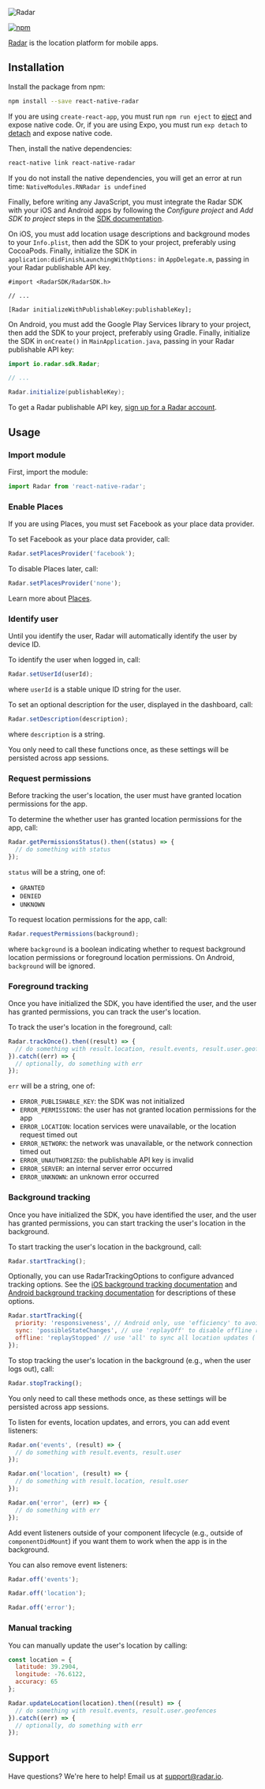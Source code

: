![Radar](https://raw.githubusercontent.com/radarlabs/react-native-radar/master/logo.png)

[![npm](https://img.shields.io/npm/v/react-native-radar.svg)](https://www.npmjs.com/package/react-native-radar)

[Radar](https://radar.io) is the location platform for mobile apps.

## Installation

Install the package from npm:

```bash
npm install --save react-native-radar
```

If you are using `create-react-app`, you must run `npm run eject` to [eject](https://github.com/facebookincubator/create-react-app#converting-to-a-custom-setup) and expose native code. Or, if you are using Expo, you must run `exp detach` to [detach](https://docs.expo.io/versions/latest/guides/detach.html) and expose native code.

Then, install the native dependencies:

```bash
react-native link react-native-radar
```

If you do not install the native dependencies, you will get an error at run time: `NativeModules.RNRadar is undefined`

Finally, before writing any JavaScript, you must integrate the Radar SDK with your iOS and Android apps by following the *Configure project* and *Add SDK to project* steps in the [SDK documentation](https://radar.io/documentation/sdk).

On iOS, you must add location usage descriptions and background modes to your `Info.plist`, then add the SDK to your project, preferably using CocoaPods. Finally, initialize the SDK in `application:didFinishLaunchingWithOptions:` in `AppDelegate.m`, passing in your Radar publishable API key.

```objc
#import <RadarSDK/RadarSDK.h>

// ...

[Radar initializeWithPublishableKey:publishableKey];
```

On Android, you must add the Google Play Services library to your project, then add the SDK to your project, preferably using Gradle. Finally, initialize the SDK in `onCreate()` in `MainApplication.java`, passing in your Radar publishable API key:

```java
import io.radar.sdk.Radar;

// ...

Radar.initialize(publishableKey);
```

To get a Radar publishable API key, [sign up for a Radar account](https://radar.io).

## Usage

### Import module

First, import the module:

```javascript
import Radar from 'react-native-radar';
```

### Enable Places

If you are using Places, you must set Facebook as your place data provider.

To set Facebook as your place data provider, call:

```javascript
Radar.setPlacesProvider('facebook');
```

To disable Places later, call:

```javascript
Radar.setPlacesProvider('none');
```

Learn more about [Places](https://radar.io/documentation/places).

### Identify user

Until you identify the user, Radar will automatically identify the user by device ID.

To identify the user when logged in, call:

```javascript
Radar.setUserId(userId);
```

where `userId` is a stable unique ID string for the user.

To set an optional description for the user, displayed in the dashboard, call:

```javascript
Radar.setDescription(description);
```

where `description` is a string.

You only need to call these functions once, as these settings will be persisted across app sessions.

### Request permissions

Before tracking the user's location, the user must have granted location permissions for the app.

To determine the whether user has granted location permissions for the app, call:

```javascript
Radar.getPermissionsStatus().then((status) => {
  // do something with status
});
```

`status` will be a string, one of:

- `GRANTED`
- `DENIED`
- `UNKNOWN`

To request location permissions for the app, call:

```javascript
Radar.requestPermissions(background);
```

where `background` is a boolean indicating whether to request background location permissions or foreground location permissions. On Android, `background` will be ignored.

### Foreground tracking

Once you have initialized the SDK, you have identified the user, and the user has granted permissions, you can track the user's location.

To track the user's location in the foreground, call:

```javascript
Radar.trackOnce().then((result) => {
  // do something with result.location, result.events, result.user.geofences
}).catch((err) => {
  // optionally, do something with err
});
```

`err` will be a string, one of:

- `ERROR_PUBLISHABLE_KEY`: the SDK was not initialized
- `ERROR_PERMISSIONS`: the user has not granted location permissions for the app
- `ERROR_LOCATION`: location services were unavailable, or the location request timed out
- `ERROR_NETWORK`: the network was unavailable, or the network connection timed out
- `ERROR_UNAUTHORIZED`: the publishable API key is invalid
- `ERROR_SERVER`: an internal server error occurred
- `ERROR_UNKNOWN`: an unknown error occurred

### Background tracking

Once you have initialized the SDK, you have identified the user, and the user has granted permissions, you can start tracking the user's location in the background.

To start tracking the user's location in the background, call:

```javascript
Radar.startTracking();
```

Optionally, you can use RadarTrackingOptions to configure advanced tracking options. See the [iOS background tracking documentation](https://radar.io/documentation/sdk#ios-background) and [Android background tracking documentation](https://radar.io/documentation/sdk#android-background) for descriptions of these options.

```javascript
Radar.startTracking({
  priority: 'responsiveness', // Android only, use 'efficiency' to avoid Android vitals bad behavior thresholds
  sync: 'possibleStateChanges', // use 'replayOff' to disable offline replay ('replayStopped' recommended)
  offline: 'replayStopped' // use 'all' to sync all location updates ('possibleStateChanges' recommended)
});
```

To stop tracking the user's location in the background (e.g., when the user logs out), call:

```javascript
Radar.stopTracking();
```

You only need to call these methods once, as these settings will be persisted across app sessions.

To listen for events, location updates, and errors, you can add event listeners:

```javascript
Radar.on('events', (result) => {
  // do something with result.events, result.user
});

Radar.on('location', (result) => {
  // do something with result.location, result.user
});

Radar.on('error', (err) => {
  // do something with err
});
```

Add event listeners outside of your component lifecycle (e.g., outside of `componentDidMount`) if you want them to work when the app is in the background.

You can also remove event listeners:

```javascript
Radar.off('events');

Radar.off('location');

Radar.off('error');
```

### Manual tracking

You can manually update the user's location by calling:

```javascript
const location = {
  latitude: 39.2904,
  longitude: -76.6122,
  accuracy: 65
};

Radar.updateLocation(location).then((result) => {
  // do something with result.events, result.user.geofences
}).catch((err) => {
  // optionally, do something with err
});
```

## Support

Have questions? We're here to help! Email us at [support@radar.io](mailto:support@radar.io).
